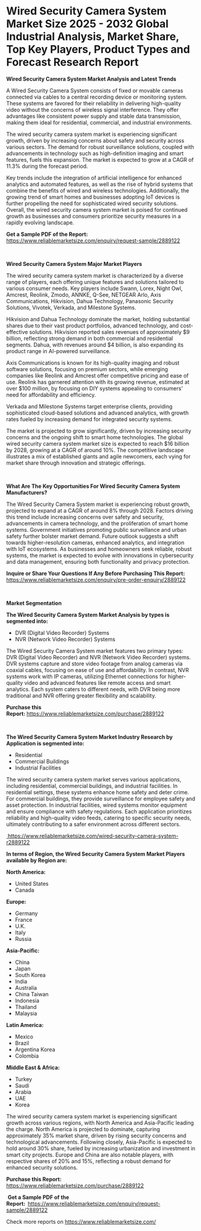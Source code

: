 <p><h1>Wired Security Camera System Market Size 2025 - 2032 Global Industrial Analysis, Market Share, Top Key Players, Product Types and Forecast Research Report</h1></p><p><strong>Wired Security Camera System Market Analysis and Latest Trends</strong></p>
<p><p>A Wired Security Camera System consists of fixed or movable cameras connected via cables to a central recording device or monitoring system. These systems are favored for their reliability in delivering high-quality video without the concerns of wireless signal interference. They offer advantages like consistent power supply and stable data transmission, making them ideal for residential, commercial, and industrial environments.</p><p>The wired security camera system market is experiencing significant growth, driven by increasing concerns about safety and security across various sectors. The demand for robust surveillance solutions, coupled with advancements in technology such as high-definition imaging and smart features, fuels this expansion. The market is expected to grow at a CAGR of 11.3% during the forecast period. </p><p>Key trends include the integration of artificial intelligence for enhanced analytics and automated features, as well as the rise of hybrid systems that combine the benefits of wired and wireless technologies. Additionally, the growing trend of smart homes and businesses adopting IoT devices is further propelling the need for sophisticated wired security solutions. Overall, the wired security camera system market is poised for continued growth as businesses and consumers prioritize security measures in a rapidly evolving landscape.</p></p>
<p><strong>Get a Sample PDF of the Report:&nbsp;</strong> <a href="https://www.reliablemarketsize.com/enquiry/request-sample/2889122?utm_campaign=3185&utm_medium=2&utm_source=Github&utm_content=ia&utm_term=14032025&utm_id=wired-security-camera-system">https://www.reliablemarketsize.com/enquiry/request-sample/2889122</a></p>
<p>&nbsp;</p>
<p><strong>Wired Security Camera System Major Market Players</strong></p>
<p><p>The wired security camera system market is characterized by a diverse range of players, each offering unique features and solutions tailored to various consumer needs. Key players include Swann, Lorex, Night Owl, Amcrest, Reolink, Zmodo, ANNKE, Q-See, NETGEAR Arlo, Axis Communications, Hikvision, Dahua Technology, Panasonic Security Solutions, Vivotek, Verkada, and Milestone Systems.</p><p>Hikvision and Dahua Technology dominate the market, holding substantial shares due to their vast product portfolios, advanced technology, and cost-effective solutions. Hikvision reported sales revenues of approximately $9 billion, reflecting strong demand in both commercial and residential segments. Dahua, with revenues around $4 billion, is also expanding its product range in AI-powered surveillance.</p><p>Axis Communications is known for its high-quality imaging and robust software solutions, focusing on premium sectors, while emerging companies like Reolink and Amcrest offer competitive pricing and ease of use. Reolink has garnered attention with its growing revenue, estimated at over $100 million, by focusing on DIY systems appealing to consumers' need for affordability and efficiency.</p><p>Verkada and Milestone Systems target enterprise clients, providing sophisticated cloud-based solutions and advanced analytics, with growth rates fueled by increasing demand for integrated security systems.</p><p>The market is projected to grow significantly, driven by increasing security concerns and the ongoing shift to smart home technologies. The global wired security camera system market size is expected to reach $16 billion by 2028, growing at a CAGR of around 10%. The competitive landscape illustrates a mix of established giants and agile newcomers, each vying for market share through innovation and strategic offerings.</p></p>
<p>&nbsp;</p>
<p><strong>What Are The Key Opportunities For Wired Security Camera System Manufacturers?</strong></p>
<p><p>The Wired Security Camera System market is experiencing robust growth, projected to expand at a CAGR of around 8% through 2028. Factors driving this trend include increasing concerns over safety and security, advancements in camera technology, and the proliferation of smart home systems. Government initiatives promoting public surveillance and urban safety further bolster market demand. Future outlook suggests a shift towards higher-resolution cameras, enhanced analytics, and integration with IoT ecosystems. As businesses and homeowners seek reliable, robust systems, the market is expected to evolve with innovations in cybersecurity and data management, ensuring both functionality and privacy protection.</p></p>
<p><strong>Inquire or Share Your Questions If Any Before Purchasing This Report:</strong> <a href="https://www.reliablemarketsize.com/enquiry/pre-order-enquiry/2889122?utm_campaign=3185&utm_medium=2&utm_source=Github&utm_content=ia&utm_term=14032025&utm_id=wired-security-camera-system">https://www.reliablemarketsize.com/enquiry/pre-order-enquiry/2889122</a></p>
<p>&nbsp;</p>
<p><strong>Market Segmentation</strong></p>
<p><strong>The Wired Security Camera System Market Analysis by types is segmented into:</strong></p>
<p><ul><li>DVR (Digital Video Recorder) Systems</li><li>NVR (Network Video Recorder) Systems</li></ul></p>
<p><p>The Wired Security Camera System market features two primary types: DVR (Digital Video Recorder) and NVR (Network Video Recorder) systems. DVR systems capture and store video footage from analog cameras via coaxial cables, focusing on ease of use and affordability. In contrast, NVR systems work with IP cameras, utilizing Ethernet connections for higher-quality video and advanced features like remote access and smart analytics. Each system caters to different needs, with DVR being more traditional and NVR offering greater flexibility and scalability.</p></p>
<p><strong>Purchase this Report:&nbsp;</strong><a href="https://www.reliablemarketsize.com/purchase/2889122?utm_campaign=3185&utm_medium=2&utm_source=Github&utm_content=ia&utm_term=14032025&utm_id=wired-security-camera-system">https://www.reliablemarketsize.com/purchase/2889122</a></p>
<p>&nbsp;</p>
<p><strong>The Wired Security Camera System Market Industry Research by Application is segmented into:</strong></p>
<p><ul><li>Residential</li><li>Commercial Buildings</li><li>Industrial Facilities</li></ul></p>
<p><p>The wired security camera system market serves various applications, including residential, commercial buildings, and industrial facilities. In residential settings, these systems enhance home safety and deter crime. For commercial buildings, they provide surveillance for employee safety and asset protection. In industrial facilities, wired systems monitor equipment and ensure compliance with safety regulations. Each application prioritizes reliability and high-quality video feeds, catering to specific security needs, ultimately contributing to a safer environment across different sectors.</p></p>
<p><a href="https://www.reliablemarketsize.com/wired-security-camera-system-r2889122?utm_campaign=3185&utm_medium=2&utm_source=Github&utm_content=ia&utm_term=14032025&utm_id=wired-security-camera-system">&nbsp;https://www.reliablemarketsize.com/wired-security-camera-system-r2889122</a></p>
<p><strong>In terms of Region, the Wired Security Camera System Market Players available by Region are:</strong></p>
<p>
    <p> <strong> North America: </strong>
        <ul>
            <li>United States</li>
            <li>Canada</li>
        </ul>
        </p> 
    <p> <strong> Europe: </strong>
        <ul>
            <li>Germany</li>
            <li>France</li>
            <li>U.K.</li>
            <li>Italy</li>
            <li>Russia</li>
        </ul>
        </p> 
    <p> <strong> Asia-Pacific: </strong>
        <ul>
            <li>China</li>
            <li>Japan</li>
            <li>South Korea</li>
            <li>India</li>
            <li>Australia</li>
            <li>China Taiwan</li>
            <li>Indonesia</li>
            <li>Thailand</li>
            <li>Malaysia</li>
        </ul>
        </p> 
    <p> <strong> Latin America: </strong>
        <ul>
            <li>Mexico</li>
            <li>Brazil</li>
            <li>Argentina Korea</li>
            <li>Colombia</li>
        </ul>
        </p> 
    <p> <strong> Middle East & Africa: </strong>
        <ul>
            <li>Turkey</li>
            <li>Saudi</li>
            <li>Arabia</li>
            <li>UAE</li>
            <li>Korea</li>
        </ul>
    </p>
    </p>
<p><p>The wired security camera system market is experiencing significant growth across various regions, with North America and Asia-Pacific leading the charge. North America is projected to dominate, capturing approximately 35% market share, driven by rising security concerns and technological advancements. Following closely, Asia-Pacific is expected to hold around 30% share, fueled by increasing urbanization and investment in smart city projects. Europe and China are also notable players, with respective shares of 20% and 15%, reflecting a robust demand for enhanced security solutions.</p></p>
<p><strong>Purchase this Report: </strong><a href="https://www.reliablemarketsize.com/purchase/2889122?utm_campaign=3185&utm_medium=2&utm_source=Github&utm_content=ia&utm_term=14032025&utm_id=wired-security-camera-system">https://www.reliablemarketsize.com/purchase/2889122</a></p>
<p>&nbsp;<strong>Get a Sample PDF of the Report:&nbsp;&nbsp;</strong><a href="https://www.reliablemarketsize.com/enquiry/request-sample/2889122?utm_campaign=3185&utm_medium=2&utm_source=Github&utm_content=ia&utm_term=14032025&utm_id=wired-security-camera-system">https://www.reliablemarketsize.com/enquiry/request-sample/2889122</a></p>
<p><strong></strong></p>
<p>Check more reports on <a href="https://www.reliablemarketsize.com/?utm_campaign=3185&utm_medium=2&utm_source=Github&utm_content=ia&utm_term=14032025&utm_id=wired-security-camera-system">https://www.reliablemarketsize.com/</a></p>